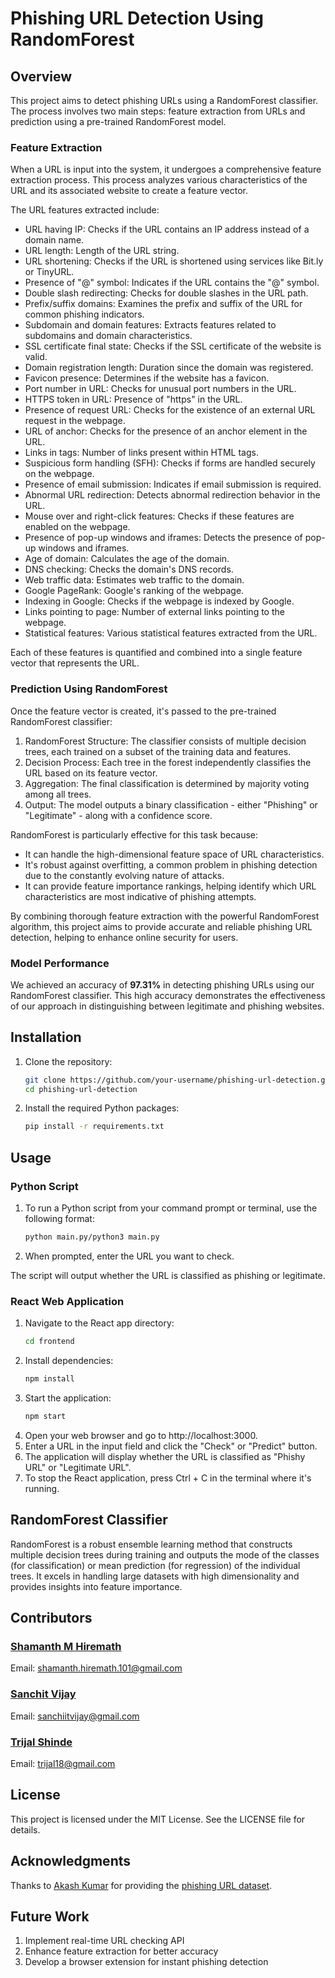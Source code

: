 # Phishing URL Detection Using RandomForest 

## Overview
This project aims to detect phishing URLs using a RandomForest classifier. The process involves two main steps: feature extraction from URLs and prediction using a pre-trained RandomForest model.

### Feature Extraction

When a URL is input into the system, it undergoes a comprehensive feature extraction process. This process analyzes various characteristics of the URL and its associated website to create a feature vector.

The URL features extracted include:
- URL having IP: Checks if the URL contains an IP address instead of a domain name.
- URL length: Length of the URL string.
- URL shortening: Checks if the URL is shortened using services like Bit.ly or TinyURL.
- Presence of "@" symbol: Indicates if the URL contains the "@" symbol.
- Double slash redirecting: Checks for double slashes in the URL path.
- Prefix/suffix domains: Examines the prefix and suffix of the URL for common phishing indicators.
- Subdomain and domain features: Extracts features related to subdomains and domain characteristics.
- SSL certificate final state: Checks if the SSL certificate of the website is valid.
- Domain registration length: Duration since the domain was registered.
- Favicon presence: Determines if the website has a favicon.
- Port number in URL: Checks for unusual port numbers in the URL.
- HTTPS token in URL: Presence of "https" in the URL.
- Presence of request URL: Checks for the existence of an external URL request in the webpage.
- URL of anchor: Checks for the presence of an anchor element in the URL.
- Links in tags: Number of links present within HTML tags.
- Suspicious form handling (SFH): Checks if forms are handled securely on the webpage.
- Presence of email submission: Indicates if email submission is required.
- Abnormal URL redirection: Detects abnormal redirection behavior in the URL.
- Mouse over and right-click features: Checks if these features are enabled on the webpage.
- Presence of pop-up windows and iframes: Detects the presence of pop-up windows and iframes.
- Age of domain: Calculates the age of the domain.
- DNS checking: Checks the domain's DNS records.
- Web traffic data: Estimates web traffic to the domain.
- Google PageRank: Google's ranking of the webpage.
- Indexing in Google: Checks if the webpage is indexed by Google.
- Links pointing to page: Number of external links pointing to the webpage.
- Statistical features: Various statistical features extracted from the URL.


Each of these features is quantified and combined into a single feature vector that represents the URL.

### Prediction Using RandomForest

Once the feature vector is created, it's passed to the pre-trained RandomForest classifier:

1. RandomForest Structure: The classifier consists of multiple decision trees, each trained on a subset of the training data and features.
2. Decision Process: Each tree in the forest independently classifies the URL based on its feature vector.
3. Aggregation: The final classification is determined by majority voting among all trees.
4. Output: The model outputs a binary classification - either "Phishing" or "Legitimate" - along with a confidence score.

RandomForest is particularly effective for this task because:
- It can handle the high-dimensional feature space of URL characteristics.
- It's robust against overfitting, a common problem in phishing detection due to the constantly evolving nature of attacks.
- It can provide feature importance rankings, helping identify which URL characteristics are most indicative of phishing attempts.

By combining thorough feature extraction with the powerful RandomForest algorithm, this project aims to provide accurate and reliable phishing URL detection, helping to enhance online security for users.

### Model Performance
We achieved an accuracy of **97.31%** in detecting phishing URLs using our RandomForest classifier. This high accuracy demonstrates the effectiveness of our approach in distinguishing between legitimate and phishing websites.

## Installation
1. Clone the repository:
   ```bash
   git clone https://github.com/your-username/phishing-url-detection.git
   cd phishing-url-detection
2. Install the required Python packages:
    ```bash
    pip install -r requirements.txt
## Usage

### Python Script
1. To run a Python script from your command prompt or terminal, use the following format:
    ```bash
    python main.py/python3 main.py
2. When prompted, enter the URL you want to check.

The script will output whether the URL is classified as phishing or legitimate.

### React Web Application
1. Navigate to the React app directory:
    ```bash
    cd frontend
2. Install dependencies:
    ```bash
    npm install
3. Start the application:
    ```bash
    npm start
4. Open your web browser and go to http://localhost:3000.
5. Enter a URL in the input field and click the "Check" or "Predict" button.
6. The application will display whether the URL is classified as "Phishy URL" or "Legitimate URL".
7. To stop the React application, press Ctrl + C in the terminal where it's running.

## RandomForest Classifier
RandomForest is a robust ensemble learning method that constructs multiple decision trees during training and outputs the mode of the classes (for classification) or mean prediction (for regression) of the individual trees. It excels in handling large datasets with high dimensionality and provides insights into feature importance.

## Contributors
### [Shamanth M Hiremath](https://github.com/ShamanthHiremath)
Email: shamanth.hiremath.101@gmail.com
### [Sanchit Vijay](https://github.com/sanchiitvijay)
Email: sanchiitvijay@gmail.com
### [Trijal Shinde](https://github.com/trijal18)
Email: trijal18@gmail.com

## License
This project is licensed under the MIT License. See the LICENSE file for details.

## Acknowledgments
Thanks to [Akash Kumar](https://www.kaggle.com/akashkr) for providing the [phishing URL dataset](https://www.kaggle.com/datasets/akashkr/phishing-website-dataset).

## Future Work
1. Implement real-time URL checking API
2. Enhance feature extraction for better accuracy
3. Develop a browser extension for instant phishing detection